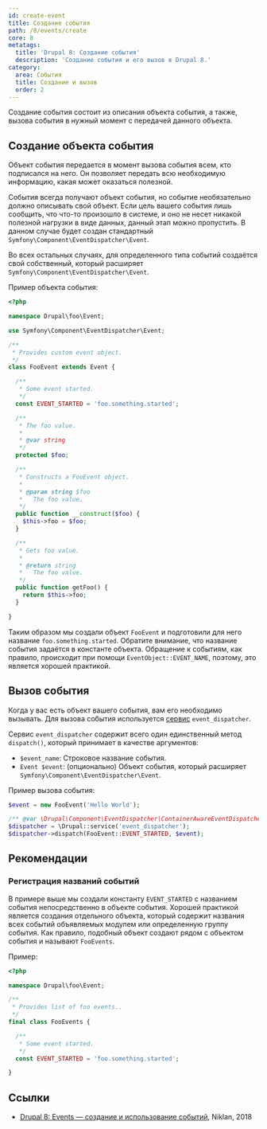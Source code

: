 ```yaml
---
id: create-event
title: Создание события
path: /8/events/create
core: 8
metatags:
  title: 'Drupal 8: Создание события'
  description: 'Создание события и его вызов в Drupal 8.'
category:
  area: События
  title: Создание и вызов
  order: 2
---
```


Создание события состоит из описания объекта события, а также, вызова события в нужный момент с передачей данного объекта.

## Создание объекта события

Объект события передается в момент вызова события всем, кто подписался на него. Он позволяет передать всю необходимую информацию, какая может оказаться полезной.

События всегда получают объект события, но событие необязательно должно описывать свой объект. Если цель вашего события лишь сообщить, что что-то произошло в системе, и оно не несет никакой полезной нагрузки в виде данных, данный этап можно пропустить. В данном случае будет создан стандартный `Symfony\Component\EventDispatcher\Event`.

Во всех остальных случаях, для определенного типа событий создаётся свой собственный, который расширяет `Symfony\Component\EventDispatcher\Event`.

Пример объекта события:

```php
<?php

namespace Drupal\foo\Event;

use Symfony\Component\EventDispatcher\Event;

/**
 * Provides custom event object.
 */
class FooEvent extends Event {

  /**
   * Some event started.
   */
  const EVENT_STARTED = 'foo.something.started';

  /**
   * The foo value.
   *
   * @var string
   */
  protected $foo;

  /**
   * Constructs a FooEvent object.
   *
   * @param string $foo
   *   The foo value.
   */
  public function __construct($foo) {
    $this->foo = $foo;
  }

  /**
   * Gets foo value.
   *
   * @return string
   *   The foo value.
   */
  public function getFoo() {
    return $this->foo;
  }

}
```

Таким образом мы создали объект `FooEvent` и подготовили для него название `foo.something.started`. Обратите внимание, что название события задаётся в константе объекта. Обращение к событиям, как правило, происходит при помощи `EventObject::EVENT_NAME`, поэтому, это является хорошей практикой.

## Вызов события

Когда у вас есть объект вашего события, вам его необходимо вызывать. Для вызова события используется [сервис](../services/services.md) `event_dispatcher`.

Сервис `event_dispatcher` содержит всего один единственный метод `dispatch()`, который принимает в качестве аргументов:

- `$event_name`: Строковое название события.
- `Event $event`: (опционально) Объект события, который расширяет `Symfony\Component\EventDispatcher\Event`.

Пример вызова события:

```php
$event = new FooEvent('Hello World');

/** @var \Drupal\Component\EventDispatcher\ContainerAwareEventDispatcher $dispatcher */
$dispatcher = \Drupal::service('event_dispatcher');
$dispatcher->dispatch(FooEvent::EVENT_STARTED, $event);
```

## Рекомендации

### Регистрация названий событий

В примере выше мы создали константу `EVENT_STARTED` с названием события непосредственно в объекте события. Хорошей практикой является создания отдельного объекта, который содержит названия всех событий объявляемых модулем или определенную группу события. Как правило, подобный объект создают рядом с объектом события и называют `FooEvents`.

Пример:

```php
<?php

namespace Drupal\foo\Event;

/**
 * Provides list of foo events..
 */
final class FooEvents {

  /**
   * Some event started.
   */
  const EVENT_STARTED = 'foo.something.started';

}
```

## Ссылки

- [Drupal 8: Events — создание и использование событий](https://niklan.net/blog/170), Niklan, 2018